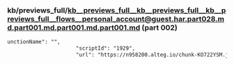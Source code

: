 ### kb/previews_full/kb__previews_full__kb__previews_full__kb__previews_full__flows__personal_account@guest.har.part028.md.part001.md.part001.md.part001.md (part 002)

```md
unctionName": "",
                      "scriptId": "1929",
                      "url": "https://n958200.alteg.io/chunk-KO722YSM.js",
         
```

```
